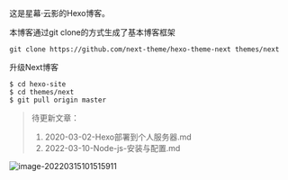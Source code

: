 这是星幕·云影的Hexo博客。

本博客通过git clone的方式生成了基本博客框架

```
git clone https://github.com/next-theme/hexo-theme-next themes/next
```

升级Next博客

```
$ cd hexo-site
$ cd themes/next
$ git pull origin master
```

> 待更新文章：
>
> 1. 2020-03-02-Hexo部署到个人服务器.md
> 3. 2022-03-10-Node-js-安装与配置.md

![image-20220315101515911](https://picgo-yunying61.oss-cn-guangzhou.aliyuncs.com/picgo_app/Hexo%E5%8D%9A%E5%AE%A2%E5%88%86%E7%B1%BB.png)
